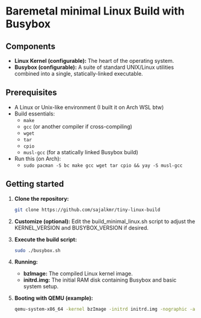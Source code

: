 # Baremetal minimal Linux Build with Busybox


## Components

- **Linux Kernel (configurable):** The heart of the operating system.
- **Busybox (configurable):** A suite of standard UNIX/Linux utilities combined into a single, statically-linked executable.

## Prerequisites

- A Linux or Unix-like environment (I built it on Arch WSL btw)
- Build essentials:
  - `make`
  - `gcc` (or another compiler if cross-compiling)
  - `wget`
  - `tar`
  - `cpio`
  - `musl-gcc` (for a statically linked Busybox build)
- Run this (on Arch):
  - `sudo pacman -S bc make gcc wget tar cpio && yay -S musl-gcc`

## Getting started

1. **Clone the repository:**

   ```bash
   git clone https://github.com/sajalkmr/tiny-linux-build

2. **Customize (optional):**
  Edit the build_minimal_linux.sh script to adjust the KERNEL_VERSION and BUSYBOX_VERSION if desired.

3. **Execute the build script:**

   ```bash
   sudo ./busybox.sh

3. **Running:**
   - **bzImage:** The compiled Linux kernel image.
   - **initrd.img:** The initial RAM disk containing Busybox and basic system setup.

4. **Booting with QEMU (example):**
   ```bash
   qemu-system-x86_64 -kernel bzImage -initrd initrd.img -nographic -append "console=ttyS0"
